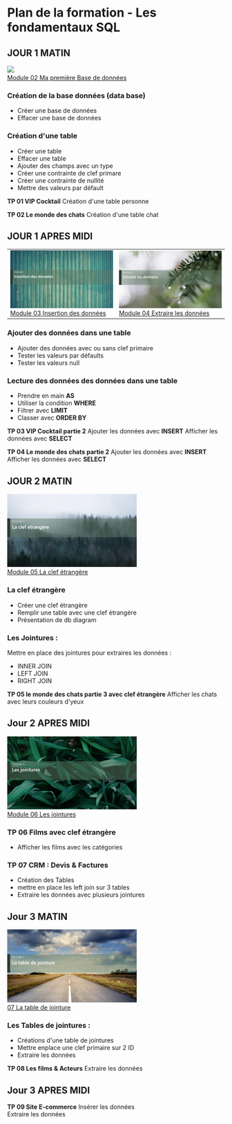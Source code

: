 # Plan de la formation - Les fondamentaux SQL

## JOUR 1 MATIN
<a href="./00 Les fichiers PDF - Supports de cours/02 Ma première Base de données.pdf">
  <img src="./img/02/m2.png" width="300">
</a>  
<br>
<a href="./00 Les fichiers PDF - Supports de cours/02 Ma première Base de données.pdf">
Module 02 Ma première Base de données
</a>  
  
### Création de la base données (data base)
- Créer une base de données  
- Effacer une base de données  
### Création d'une table
- Créer une table  
- Effacer une table  
- Ajouter des champs avec un type  
- Créer une contrainte de clef primare  
- Créer une contrainte de nullité  
- Mettre des valeurs par défault  


**TP 01 VIP Cocktail** Création d'une table personne  

**TP 02 Le monde des chats** Création d'une table chat
## JOUR 1 APRES MIDI
<table border=0>
<tr>
<td>
<a href="./00 Les fichiers PDF - Supports de cours/03 Insertion des données.pdf">
  <img src="./img/03/m3.png" width="300">
</a>  
<br>
<a href="./00 Les fichiers PDF - Supports de cours/03 Insertion des données.pdf">
Module 03 Insertion des données
</a>  
</td>
<td>
<a href="./00 Les fichiers PDF - Supports de cours/04 Extraire les données.pdf">
  <img src="./img/04/m4.png" width="300">
</a>  
<br>
<a href="./00 Les fichiers PDF - Supports de cours/04 Extraire les données.pdf">
Module 04 Extraire les données
</a>  
</td>

</tr>
</table>

### Ajouter des données dans une table
- Ajouter des données avec ou sans clef primaire  
- Tester les valeurs par défaults  
- Tester les valeurs null  

### Lecture des données des données dans une table
- Prendre en main **AS**
- Utiliser la condition **WHERE**
- Filtrer avec **LIMIT**
- Classer avec **ORDER BY**

 **TP 03 VIP Cocktail partie 2**
Ajouter les données avec **INSERT**
Afficher les données avec **SELECT**

 **TP 04 Le monde des chats partie 2** 
Ajouter les données avec **INSERT**
Afficher les données avec **SELECT**

## JOUR 2 MATIN
<a href="./00 Les fichiers PDF - Supports de cours/05 La clef étrangère.pdf">
  <img src="./img/05/m5.png" width="300">
</a>  
<br>
<a href="./00 Les fichiers PDF - Supports de cours/05 La clef étrangère.pdf">
Module 05 La clef étrangère
</a>

### La clef étrangère
- Créer une clef étrangère  
- Remplir une table avec une clef étrangère  
- Présentation de db diagram    

### Les Jointures :
Mettre en place des jointures pour extraires les données :
- INNER JOIN  
- LEFT JOIN  
- RIGHT JOIN  
  
**TP 05 le monde des chats partie 3 avec clef étrangère**
Afficher les chats avec leurs couleurs d'yeux 

## Jour 2 APRES MIDI
<a href="./00 Les fichiers PDF - Supports de cours/06 Les jointures.pdf">
  <img src="./img/06/m6.png" width="300">
</a>  
<br>
<a href="./00 Les fichiers PDF - Supports de cours/06 Les jointures.pdf">
Module 06 Les jointures
</a>
  
### TP 06 Films  avec clef étrangère 
- Afficher les films avec les catégories

### TP 07 CRM : Devis & Factures 
- Création des Tables
- mettre en place les left join sur 3 tables  
- Extraire les données avec plusieurs jointures  

## Jour 3 MATIN
<a href="./00 Les fichiers PDF - Supports de cours/07 La table de jointure.pdf">
  <img src="./img/07/m7.png" width="300">
</a>  
<br>
<a href="./00 Les fichiers PDF - Supports de cours/07 La table de jointure.pdf">  
07 La table de jointure
</a>

### Les Tables de jointures :
- Créations d'une table de jointures
- Mettre enplace une clef primaire sur 2 ID
- Extraire les données  
  
**TP 08 Les films & Acteurs** Extraire les données  
## Jour 3 APRES MIDI

**TP 09 Site E-commerce**
Insérer les données  
Extraire les données  
